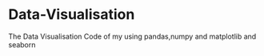 # Data-Visualisation
The Data Visualisation Code of my using pandas,numpy and matplotlib and seaborn
